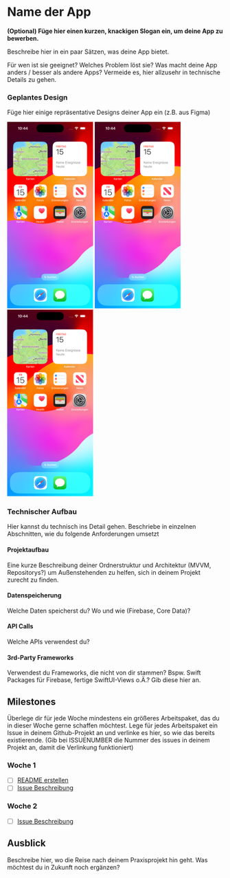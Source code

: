 # Name der App

**(Optional) Füge hier einen kurzen, knackigen Slogan ein, um deine App zu bewerben.**

Beschreibe hier in ein paar Sätzen, was deine App bietet.

Für wen ist sie geeignet? Welches Problem löst sie? Was macht deine App anders / besser als andere Apps?
Vermeide es, hier allzusehr in technische Details zu gehen.

### Geplantes Design
Füge hier einige repräsentative Designs deiner App ein (z.B. aus Figma)
<p>
  <img src="./img/app_design_1.png" width="200">
  <img src="./img/app_design_2.png" width="200">
  <img src="./img/app_design_3.png" width="200">
</p>

### Technischer Aufbau
Hier kannst du technisch ins Detail gehen. Beschriebe in einzelnen Abschnitten, wie du folgende Anforderungen umsetzt

#### Projektaufbau
Eine kurze Beschreibung deiner Ordnerstruktur und Architektur (MVVM, Repositorys?) um Außenstehenden zu helfen, sich in deinem Projekt zurecht zu finden.

#### Datenspeicherung
Welche Daten speicherst du? Wo und wie (Firebase, Core Data)?

#### API Calls
Welche APIs verwendest du?

#### 3rd-Party Frameworks
Verwendest du Frameworks, die nicht von dir stammen? Bspw. Swift Packages für Firebase, fertige SwiftUI-Views o.Ä.? Gib diese hier an.

## Milestones
Überlege dir für jede Woche mindestens ein größeres Arbeitspaket, das du in dieser Woche gerne schaffen möchtest. Lege für jedes Arbeitspaket ein Issue in deinem Github-Projekt an und verlinke es hier, so wie das bereits existierende. (Gib bei ISSUENUMBER die Nummer des issues in deinem Projekt an, damit die Verlinkung funktioniert)

### Woche 1
 - [ ] [README erstellen](/../../issues/1)
 - [ ] [Issue Beschreibung](/../../issues/ISSUENUMBER)

### Woche 2
 - [ ] [Issue Beschreibung](/../../issues/ISSUENUMBER)

## Ausblick
Beschreibe hier, wo die Reise nach deinem Praxisprojekt hin geht. Was möchtest du in Zukunft noch ergänzen?
 
